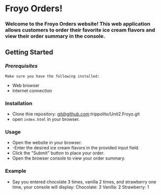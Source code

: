 # **Froyo Orders!**
### Welcome to the Froyo Orders website! This web application allows customers to order their favorite ice cream flavors and view their order summary in the console.

## **Getting Started**
### *Prerequisites*
    Make sure you have the following installed:

  - Web browser
  - Internet connection 

### Installation

  - Clone thie repository:  git@github.com:trippolito/Unit2.Froyo.git
  - open `index.html` in your browser. 

### Usage

  - Open the website in your browser.
  - -Enter the desired ice cream flavors in the provided input field.
  - Click the "Submit" button to place your order.
  - Open the browser console to view your order summary.

### Example

  - Say you entered chocolate 3 times, vanilla 2 times, and strawberry one time, your console will display: 
    Chocolate: 3
    Vanilla: 2
    Strawberry: 1